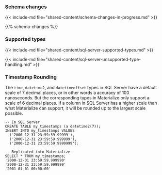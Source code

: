 ### Schema changes

{{< include-md file="shared-content/schema-changes-in-progress.md" >}}

{{% schema-changes %}}

### Supported types

{{< include-md file="shared-content/sql-server-supported-types.md" >}}

{{< include-md file="shared-content/sql-server-unsupported-type-handling.md" >}}

### Timestamp Rounding

The `time`, `datetime2`, and `datetimeoffset` types in SQL Server have a default
scale of 7 decimal places, or in other words a accuracy of 100 nanoseconds. But
the corresponding types in Materialize only support a scale of 6 decimal places.
If a column in SQL Server has a higher scale than what Materialize can support, it
will be rounded up to the largest scale possible.

```
-- In SQL Server
CREATE TABLE my_timestamps (a datetime2(7));
INSERT INTO my_timestamps VALUES
  ('2000-12-31 23:59:59.99999'),
  ('2000-12-31 23:59:59.999999'),
  ('2000-12-31 23:59:59.9999999');

-- Replicated into Materialize
SELECT * FROM my_timestamps;
'2000-12-31 23:59:59.999990'
'2000-12-31 23:59:59.999999'
'2001-01-01 00:00:00'
```
